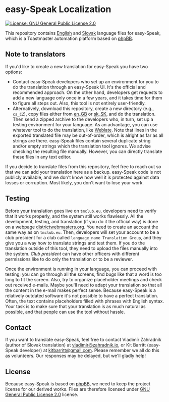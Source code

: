# easy-Speak Localization
[![License: GNU General Public License 2.0](https://img.shields.io/badge/license-GPL%202.0-blue)](LICENSE)

This repository contains [English](en_GB) and [Slovak](sk_SK) language files for easy-Speak, which is a Toastmaster automation platform based on [phpBB](https://www.phpbb.com/).

## Note to translators
If you'd like to create a new translation for easy-Speak you have two options:
- Contact easy-Speak developers who set up an environment for you to do the translation through an easy-Speak UI. It's the official and recommended approach. On the other hand, developers get requests to add a new language only once in a few years, and it takes time for them to figure all steps out. Also, this tool is not entirely user-friendly.
- Alternatively, download this repository, create a new directory (e.g., `cs_CZ`), copy files either from [en_GB](en_GB) or [sk_SK](sk_SK), and do the translation. Then send a zipped archive to the developers who, in turn, set up a testing environment for your language. As an advantage, you can use whatever tool to do the translation, like [Weblate](https://weblate.org/). Note that lines in the exported translated file may be out-of-order, which is alright as far as all strings are there. easy-Speak files contain several duplicate string and/or empty strings which the translation tool ignores. We advise checking the resulting file manually. However, you can directly translate these files in any text editor.

If you decide to translate files from this repository, feel free to reach out so that we can add your translation here as a backup. easy-Speak code is not publicly available, and we don't know how well it is protected against data losses or corruption. Most likely, you don't want to lose your work.

## Testing
Before your translation goes live on `tmclub.eu`, developers need to verify that it works properly, and the system still works flawlessly. All the development, testing, and translation (if you do it the official way) is done on a webpage [districtwebmasters.org](https://districtwebmasters.org). You need to create an account the same way as on `tmclub.eu`. Then, developers will set your account to be a club president for a club called `language_name Translation Group`, and they give you a way how to translate strings and test them. If you do the translation outside of this tool, they need to upload the files manually into the system. *Club president* can have other officers with different permissions like to do only the translation or to be a reviewer.

Once the environment is running in your language, you can proceed with testing; you can go through all the screens, find bugs like that a word is too long to fit the screen. Also, try to organize placeholder meetings and check out received e-mails. Maybe you'll need to adapt your translation so that all the content in the e-mail makes perfect sense. Because easy-Speak is a relatively outdated software it's not possible to have a perfect translation. Often, the text contains placeholders filled with phrases with English syntax. Your task is to make sure that your translation is as much natural as possible, and that people can use the tool without hassle.

## Contact
If you want to translate easy-Speak, feel free to contact Vladimír Záhradník (author of Slovak translation) at vladimir@zahradnik.io, or Kit Barritt (easy-Speak developer) at kitbarritt@gmail.com.
Please remember we all do this as volunteers. Our responses may be delayed, but we'll gladly help!

## License
Because easy-Speak is based on [phpBB](https://www.phpbb.com/), we need to keep the project license for our derived works. Files are therefore licensed under [GNU General Public License 2.0](LICENSE) license.